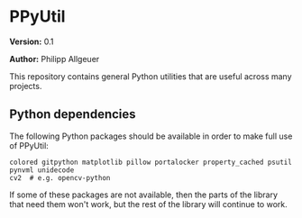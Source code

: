 # PPyUtil

**Version:** 0.1

**Author:** Philipp Allgeuer

This repository contains general Python utilities that are useful across many projects.

## Python dependencies
The following Python packages should be available in order to make full use of PPyUtil:
```text
colored gitpython matplotlib pillow portalocker property_cached psutil pynvml unidecode
cv2  # e.g. opencv-python
```
If some of these packages are not available, then the parts of the library that need them won't work, but the rest of the library will continue to work.

